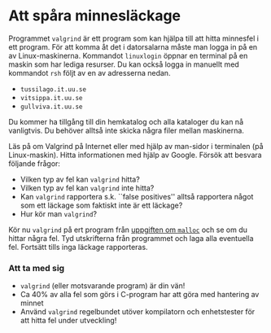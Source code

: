 Att spåra minnesläckage
=======================

Programmet `valgrind` är ett program som kan hjälpa till att hitta
minnesfel i ett program. För att komma åt det i datorsalarna måste
man logga in på en av Linux-maskinerna. Kommandot `linuxlogin`
öppnar en terminal på en maskin som har lediga resurser. Du kan
också logga in manuellt med kommandot `rsh` följt av en av
adresserna nedan.

* `tussilago.it.uu.se`
* `vitsippa.it.uu.se`
* `gullviva.it.uu.se`

Du kommer ha tillgång till din hemkatalog och alla kataloger du
kan nå vanligtvis. Du behöver alltså inte skicka några filer
mellan maskinerna.

Läs på om Valgrind på Internet eller med hjälp av man-sidor i
terminalen (på Linux-maskin). Hitta informationen med hjälp av
Google. Försök att besvara följande frågor:

* Vilken typ av fel kan `valgrind` hitta?
* Vilken typ av fel kan `valgrind` inte hitta?
* Kan `valgrind` rapportera s.k. ``false positives'' alltså
  rapportera något som ett läckage som faktiskt inte är ett
  läckage?
* Hur kör man `valgrind`?

Kör nu `valgrind` på ert program från
[uppgiften om `malloc`](../malloc) och se om du hittar några fel.
Tyd utskrifterna från programmet och laga alla eventuella fel.
Fortsätt tills inga läckage rapporteras.

### Att ta med sig
* `valgrind` (eller motsvarande program) är din vän!
* Ca 40% av alla fel som görs i C-program har att göra med
  hantering av minnet
* Använd `valgrind` regelbundet utöver kompilatorn och
  enhetstester för att hitta fel under utveckling!
